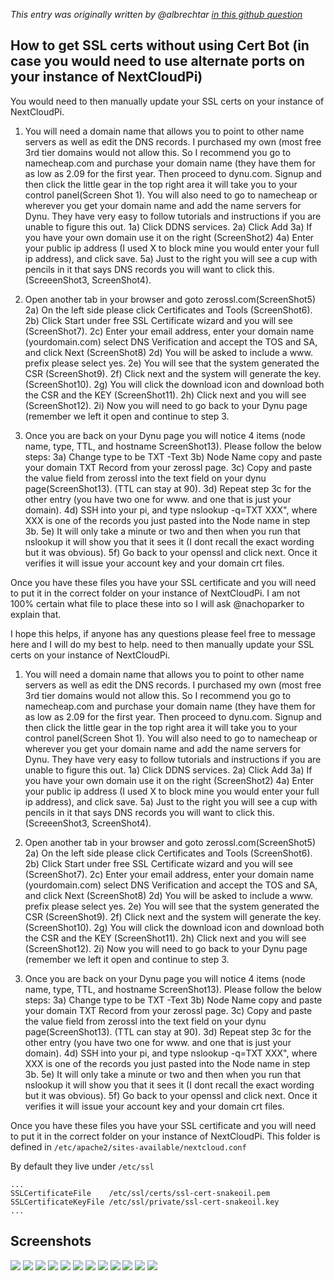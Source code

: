 _This entry was originally written by @albrechtar [in this github question](https://github.com/nextcloud/nextcloudpi/issues/186#issuecomment-328333387)_

## How to get SSL certs without using Cert Bot (in case you would need to use alternate ports on your instance of NextCloudPi)

You would need to then manually update your SSL certs on your instance of NextCloudPi.

1.  You will need a domain name that allows you to point to other name servers as well as edit the DNS records.  I purchased my own (most free 3rd tier domains would not allow this.  So I recommend you go to namecheap.com and purchase your domain name (they have them for as low as 2.09 for the first year. Then proceed to dynu.com.  Signup and then click the little gear in the top right area it will take you to your control panel(Screen Shot 1).  You will also need to go to namecheap or wherever you get your domain name and add the name servers for Dynu.  They have very easy to follow tutorials and instructions if you are unable to figure this out.
     1a)  Click DDNS services.
     2a)  Click Add
     3a) If you have your own domain use it on the right (ScreenShot2)
     4a)  Enter your public ip address (I used X to block mine you would enter your full ip address), and click save.
     5a)  Just to the right you will see a cup with pencils in it that says DNS records you will want to click this. (ScreeenShot3, ScreenShot4).

2.  Open another tab in your browser and goto zerossl.com(ScreenShot5)
     2a)  On the left side please click Certificates and Tools (ScreenShot6).
     2b)  Click Start under free SSL Certificate wizard and you will see (ScreenShot7).
     2c)  Enter your email address, enter your domain name (yourdomain.com) select DNS Verification and accept the TOS and SA, and click Next (ScreenShot8)
     2d)  You will be asked to include a www. prefix please select yes.
     2e)  You will see that the system generated the CSR (ScreenShot9).
     2f)  Click next and the system will generate the key.(ScreenShot10).
     2g)  You will click the download icon and download both the CSR and the KEY (ScreenShot11).
     2h)  Click next and you will see (ScreenShot12).
     2i)  Now you will need to go back to your Dynu page (remember we left it open and continue to step 3.

3.  Once you are back on your Dynu page you will notice 4 items (node name, type, TTL, and hostname ScreenShot13).  Please follow the below steps:
     3a)  Change type to be TXT -Text
     3b)  Node Name copy and paste your domain TXT Record from your zerossl page.
     3c) Copy and paste the value field from zerossl into the text field on your dynu page(ScreenShot13). (TTL can stay at 90).
     3d)  Repeat step 3c for the other entry (you have two one for www. and one that is just your domain).
    4d) SSH into your pi, and type nslookup -q=TXT XXX", where XXX is one of the records you just pasted into the Node name in step 3b.
     5e) It will only take a minute or two and then when you run that nslookup it will show you that it sees it (I dont recall the exact wording but it was obvious).
     5f) Go back to your openssl and click next. Once it verifies it will issue your account key and your domain crt files.

Once you have these files you have your SSL certificate and you will need to put it in the correct folder on your instance of NextCloudPi.  I am not 100% certain what file to place these into so I will ask @nachoparker to explain that.

I hope this helps, if anyone has any questions please feel free to message here and I will do my best to help. need to then manually update your SSL certs on your instance of NextCloudPi.

1.  You will need a domain name that allows you to point to other name servers as well as edit the DNS records.  I purchased my own (most free 3rd tier domains would not allow this.  So I recommend you go to namecheap.com and purchase your domain name (they have them for as low as 2.09 for the first year. Then proceed to dynu.com.  Signup and then click the little gear in the top right area it will take you to your control panel(Screen Shot 1).  You will also need to go to namecheap or wherever you get your domain name and add the name servers for Dynu.  They have very easy to follow tutorials and instructions if you are unable to figure this out.
     1a)  Click DDNS services.
     2a)  Click Add
     3a) If you have your own domain use it on the right (ScreenShot2)
     4a)  Enter your public ip address (I used X to block mine you would enter your full ip address), and click save.
     5a)  Just to the right you will see a cup with pencils in it that says DNS records you will want to click this. (ScreeenShot3, ScreenShot4).

2.  Open another tab in your browser and goto zerossl.com(ScreenShot5)
     2a)  On the left side please click Certificates and Tools (ScreenShot6).
     2b)  Click Start under free SSL Certificate wizard and you will see (ScreenShot7).
     2c)  Enter your email address, enter your domain name (yourdomain.com) select DNS Verification and accept the TOS and SA, and click Next (ScreenShot8)
     2d)  You will be asked to include a www. prefix please select yes.
     2e)  You will see that the system generated the CSR (ScreenShot9).
     2f)  Click next and the system will generate the key.(ScreenShot10).
     2g)  You will click the download icon and download both the CSR and the KEY (ScreenShot11).
     2h)  Click next and you will see (ScreenShot12).
     2i)  Now you will need to go back to your Dynu page (remember we left it open and continue to step 3.

3.  Once you are back on your Dynu page you will notice 4 items (node name, type, TTL, and hostname ScreenShot13).  Please follow the below steps:
     3a)  Change type to be TXT -Text
     3b)  Node Name copy and paste your domain TXT Record from your zerossl page.
     3c) Copy and paste the value field from zerossl into the text field on your dynu page(ScreenShot13). (TTL can stay at 90).
     3d)  Repeat step 3c for the other entry (you have two one for www. and one that is just your domain).
    4d) SSH into your pi, and type nslookup -q=TXT XXX", where XXX is one of the records you just pasted into the Node name in step 3b.
     5e) It will only take a minute or two and then when you run that nslookup it will show you that it sees it (I dont recall the exact wording but it was obvious).
     5f) Go back to your openssl and click next. Once it verifies it will issue your account key and your domain crt files.

Once you have these files you have your SSL certificate and you will need to put it in the correct folder on your instance of NextCloudPi. This folder is defined in `/etc/apache2/sites-available/nextcloud.conf`

By default they live under `/etc/ssl`

```
...
SSLCertificateFile    /etc/ssl/certs/ssl-cert-snakeoil.pem                                                       
SSLCertificateKeyFile /etc/ssl/private/ssl-cert-snakeoil.key
...
```

## Screenshots
![](https://user-images.githubusercontent.com/19283265/30248880-0bae800a-965a-11e7-8843-fec87e1401a8.png)
![](https://user-images.githubusercontent.com/19283265/30248881-0f6e18ae-965a-11e7-8eda-dcc740c99af3.png)
![](https://user-images.githubusercontent.com/19283265/30248882-0fab0124-965a-11e7-9113-884532167867.png)
![](https://user-images.githubusercontent.com/19283265/30248883-0fb3716a-965a-11e7-858f-4a6c53c261f4.png)
![](https://user-images.githubusercontent.com/19283265/30248885-0fb899a6-965a-11e7-927f-1a52b0930bbd.png)
![](https://user-images.githubusercontent.com/19283265/30248884-0fb8388a-965a-11e7-9764-c7c19ed00d68.png)
![](https://user-images.githubusercontent.com/19283265/30248886-0fb8cb56-965a-11e7-86df-96cd61bb4abd.png)
![](https://user-images.githubusercontent.com/19283265/30248887-0fb98d70-965a-11e7-8753-aa788fd78541.png)
![](https://user-images.githubusercontent.com/19283265/30248888-0fe3dd64-965a-11e7-8999-87b663137fac.png)
![](https://user-images.githubusercontent.com/19283265/30248889-0fe47e72-965a-11e7-933d-e025148611c2.png)
![](https://user-images.githubusercontent.com/19283265/30248890-0fea86a0-965a-11e7-9083-39914a54d327.png)
![](https://user-images.githubusercontent.com/19283265/30248891-0feabc42-965a-11e7-9277-3fff58786c10.png)